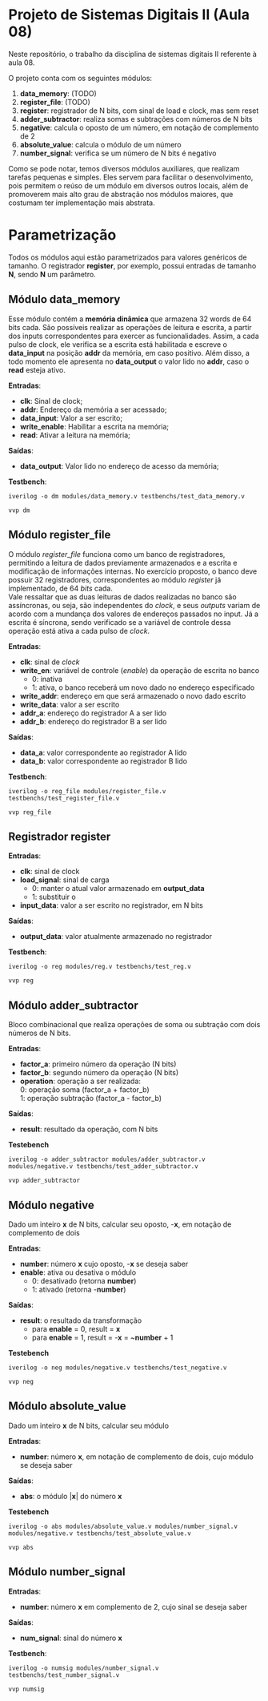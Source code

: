 # Projeto de Sistemas Digitais II (Aula 08)
Neste repositório, o trabalho da disciplina de sistemas digitais II referente à aula 08.

O projeto conta com os seguintes módulos:
1. **data_memory**: (TODO)
2. **register_file**: (TODO)
3. **register**: registrador de N bits, com sinal de load e clock, mas sem reset
4. **adder_subtractor**: realiza somas e subtrações com números de N bits
5. **negative**: calcula o oposto de um número, em notação de complemento de 2
6. **absolute_value**: calcula o módulo de um número
7. **number_signal**: verifica se um número de N bits é negativo

Como se pode notar, temos diversos módulos auxiliares, que realizam tarefas pequenas e simples. Eles servem para facilitar o desenvolvimento, pois permitem o reúso de um módulo em diversos outros locais, além de promoverem mais alto grau de abstração nos módulos maiores, que costumam ter implementação mais abstrata.

# Parametrização
Todos os módulos aqui estão parametrizados para valores genéricos de tamanho. O registrador **register**, por exemplo, possui entradas de tamanho **N**, sendo **N** um parâmetro.

## Módulo data_memory
Esse módulo contém a **memória dinâmica** que armazena 32 words de 64 bits cada. São possíveis realizar as operações de leitura e escrita, a partir dos inputs correspondentes para exercer as funcionalidades. Assim, a cada pulso de clock, ele verifica se a escrita está habilitada e escreve o **data_input** na posição **addr** da memória, em caso positivo. Além disso, a todo momento ele apresenta no **data_output** o valor lido no **addr**, caso o **read** esteja ativo.

**Entradas**:
- **clk**: Sinal de clock;
- **addr**: Endereço da memória a ser acessado;
- **data_input**: Valor a ser escrito;
- **write_enable**: Habilitar a escrita na memória;
- **read**: Ativar a leitura na memória;



**Saídas**:
- **data_output**: Valor lido no endereço de acesso da memória;


**Testbench**:
```
iverilog -o dm modules/data_memory.v testbenchs/test_data_memory.v 
```
```
vvp dm
```

## Módulo register_file
O módulo *register_file* funciona como um banco de registradores, permitindo a leitura de dados previamente armazenados e a escrita e modificação de informações internas. No exercício proposto, o banco deve possuir 32 registradores, correspondentes ao módulo *register* já implementado, de 64 *bits* cada. <br>
Vale ressaltar que as duas leituras de dados realizadas no banco são assíncronas, ou seja, são independentes do *clock*, e seus *outputs* variam de acordo com a mundança dos valores de endereços passados no input. Já a escrita é síncrona, sendo verificado se a variável de controle dessa operação está ativa a cada pulso de *clock*. 

**Entradas**:
- **clk**: sinal de *clock*
- **write_en**: variável de controle (*enable*) da operação de escrita no banco <br>
    - 0: inativa 
    - 1: ativa, o banco receberá um novo dado no endereço especificado 
- **write_addr**: endereço em que será armazenado o novo dado escrito 
- **write_data**: valor a ser escrito 
- **addr_a**: endereço do registrador A a ser lido 
- **addr_b**: endereço do registrador B a ser lido 

**Saídas**:
- **data_a**: valor correspondente ao registrador A lido 
- **data_b**: valor correspondente ao registrador B lido 

**Testbench**:
```
iverilog -o reg_file modules/register_file.v testbenchs/test_register_file.v
```
```
vvp reg_file
```

## Registrador register

**Entradas**:
- **clk**: sinal de clock
- **load_signal**: sinal de carga<br>
    - 0: manter o atual valor armazenado em **output_data**
    - 1: substituir o 
- **input_data**: valor a ser escrito no registrador, em N bits

**Saídas**:
- **output_data**: valor atualmente armazenado no registrador

**Testbench**:
```
iverilog -o reg modules/reg.v testbenchs/test_reg.v
```
```
vvp reg
```

## Módulo adder_subtractor
Bloco combinacional que realiza operações de soma ou subtração com dois números de N bits.<br>

**Entradas**:
- **factor_a**: primeiro número da operação (N bits)
- **factor_b**: segundo número da operação (N bits)
- **operation**: operação a ser realizada:<br>
    0: operação soma (factor_a + factor_b)<br>
    1: operação subtração (factor_a - factor_b)<br>

**Saídas**:
- **result**: resultado da operação, com N bits

**Testebench**
```
iverilog -o adder_subtractor modules/adder_subtractor.v modules/negative.v testbenchs/test_adder_subtractor.v
```
```
vvp adder_subtractor
```

## Módulo negative
Dado um inteiro **x** de N bits, calcular seu oposto, -**x**, em notação de complemento de dois

**Entradas**:
- **number**: número **x** cujo oposto, -**x** se deseja saber
- **enable**: ativa ou desativa o módulo<br>
    - 0: desativado (retorna **number**)<br>
    - 1: ativado (retorna -**number**)

**Saídas**:
- **result**: o resultado da transformação
    - para **enable** = 0, result = **x**
    - para **enable** = 1, result = -**x** = ~**number** + 1

**Testebench**
```
iverilog -o neg modules/negative.v testbenchs/test_negative.v
```
```
vvp neg
```

## Módulo absolute_value
Dado um inteiro **x** de N bits, calcular seu módulo

**Entradas**:
- **number**: número **x**, em notação de complemento de dois, cujo módulo se deseja saber

**Saídas**:<br>
- **abs**: o módulo |**x**| do número **x** 

**Testebench**
```
iverilog -o abs modules/absolute_value.v modules/number_signal.v modules/negative.v testbenchs/test_absolute_value.v
```
```
vvp abs
```

## Módulo number_signal

**Entradas**:
- **number**: número **x** em complemento de 2, cujo sinal se deseja saber

**Saídas**:
- **num_signal**: sinal do número **x**

**Testbench**:
```
iverilog -o numsig modules/number_signal.v testbenchs/test_number_signal.v
```
```
vvp numsig
```